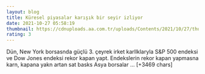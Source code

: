 ```yaml
--- 
layout: blog
title: Küresel piyasalar karışık bir seyir izliyor
date: 2021-10-27 05:58:19
thumbnail: https://cdnuploads.aa.com.tr/uploads/Contents/2021/10/27/thumbs_b_c_a5cb31a29abceed2d59879c76ad3db62.jpg
rating: 3
---
```

Dün, New York borsasnda güçlü 3. çeyrek irket karllklaryla S&amp;P 500 endeksi ve Dow Jones endeksi rekor kapan yapt. Endekslerin rekor kapan yapmasna karn, kapana yakn artan sat basks Asya borsalar … [+3469 chars]